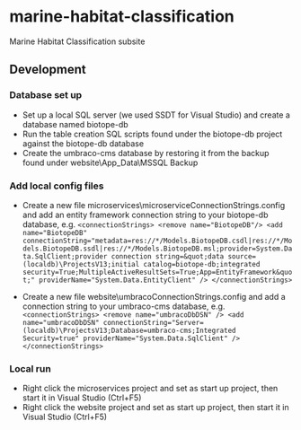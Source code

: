 # marine-habitat-classification
Marine Habitat Classification subsite


Development
-----------

### Database set up ###
* Set up a local SQL server (we used SSDT for Visual Studio) and create a database named biotope-db
* Run the table creation SQL scripts found under the biotope-db project against the biotope-db database
* Create the umbraco-cms database by restoring it from the backup found under website\App_Data\MSSQL Backup

### Add local config files ###
* Create a new file microservices\microserviceConnectionStrings.config and add an entity framework connection string to your biotope-db database, e.g.
    `<connectionStrings>
      <remove name="BiotopeDB"/>
      <add name="BiotopeDB" connectionString="metadata=res://*/Models.BiotopeDB.csdl|res://*/Models.BiotopeDB.ssdl|res://*/Models.BiotopeDB.msl;provider=System.Data.SqlClient;provider connection string=&quot;data source=(localdb)\ProjectsV13;initial catalog=biotope-db;integrated security=True;MultipleActiveResultSets=True;App=EntityFramework&quot;" providerName="System.Data.EntityClient" />
    </connectionStrings>`

* Create a new file website\umbracoConnectionStrings.config and add a connection string to your umbraco-cms database, e.g.
    `<connectionStrings>
      <remove name="umbracoDbDSN" />
      <add name="umbracoDbDSN" connectionString="Server=(localdb)\ProjectsV13;Database=umbraco-cms;Integrated Security=true" providerName="System.Data.SqlClient" />
    </connectionStrings>`


### Local run ###
* Right click the microservices project and set as start up project, then start it in Visual Studio (Ctrl+F5)
* Right click the website project and set as start up project, then start it in Visual Studio (Ctrl+F5)